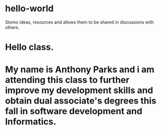 # hello-world
Stores ideas, resources and allows them to be shared in discussions with others. 


# Hello class.

# My name is Anthony Parks and i am attending this class to further improve my development skills and obtain dual associate's degrees this fall in software development and Informatics. 
